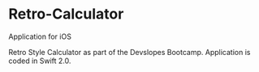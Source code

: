 # Retro-Calculator
Application for iOS

Retro Style Calculator as part of the Devslopes Bootcamp. Application is coded in Swift 2.0.
